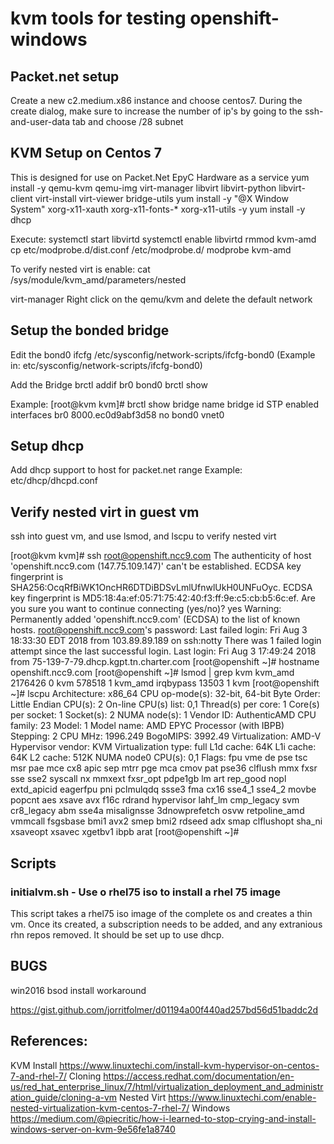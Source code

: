 # kvm tools for testing openshift-windows
## Packet.net setup
Create a new c2.medium.x86 instance and choose centos7. During the create dialog, make sure to increase the number of ip's by going to the ssh-and-user-data tab
and choose /28 subnet

## KVM Setup on Centos 7
This is designed for use on Packet.Net EpyC Hardware as a service
  yum install -y qemu-kvm qemu-img virt-manager libvirt libvirt-python libvirt-client virt-install virt-viewer bridge-utils
  yum install -y  "@X Window System" xorg-x11-xauth xorg-x11-fonts-* xorg-x11-utils -y
  yum install -y dhcp

Execute:
systemctl start libvirtd
systemctl enable libvirtd
rmmod kvm-amd
cp etc/modprobe.d/dist.conf /etc/modprobe.d/
modprobe kvm-amd

To verify nested virt is enable:
cat /sys/module/kvm_amd/parameters/nested

virt-manager
Right click on the qemu/kvm and delete the default network

## Setup the bonded bridge
Edit the bond0 ifcfg
 /etc/sysconfig/network-scripts/ifcfg-bond0  (Example in:  etc/sysconfig/network-scripts/ifcfg-bond0)

Add the Bridge
brctl addif br0 bond0
brctl show

Example:
[root@kvm kvm]# brctl show
bridge name	bridge id		STP enabled	interfaces
br0		8000.ec0d9abf3d58	no		bond0
							vnet0

## Setup dhcp
Add dhcp support to host for packet.net range
Example: etc/dhcp/dhcpd.conf


## Verify nested virt in guest vm
ssh into guest vm, and use lsmod, and lscpu to verify nested virt

[root@kvm kvm]# ssh root@openshift.ncc9.com
The authenticity of host 'openshift.ncc9.com (147.75.109.147)' can't be established.
ECDSA key fingerprint is SHA256:OcqRfBiWK1OncHR6DTDiBDSvLmlUfnwlUkH0UNFuOyc.
ECDSA key fingerprint is MD5:18:4a:ef:05:71:75:42:40:f3:ff:9e:c5:cb:b5:6c:ef.
Are you sure you want to continue connecting (yes/no)? yes
Warning: Permanently added 'openshift.ncc9.com' (ECDSA) to the list of known hosts.
root@openshift.ncc9.com's password: 
Last failed login: Fri Aug  3 18:33:30 EDT 2018 from 103.89.89.189 on ssh:notty
There was 1 failed login attempt since the last successful login.
Last login: Fri Aug  3 17:49:24 2018 from 75-139-7-79.dhcp.kgpt.tn.charter.com
[root@openshift ~]# hostname
openshift.ncc9.com
[root@openshift ~]# lsmod | grep kvm
kvm_amd              2176426  0 
kvm                   578518  1 kvm_amd
irqbypass              13503  1 kvm
[root@openshift ~]# lscpu
Architecture:          x86_64
CPU op-mode(s):        32-bit, 64-bit
Byte Order:            Little Endian
CPU(s):                2
On-line CPU(s) list:   0,1
Thread(s) per core:    1
Core(s) per socket:    1
Socket(s):             2
NUMA node(s):          1
Vendor ID:             AuthenticAMD
CPU family:            23
Model:                 1
Model name:            AMD EPYC Processor (with IBPB)
Stepping:              2
CPU MHz:               1996.249
BogoMIPS:              3992.49
Virtualization:        AMD-V
Hypervisor vendor:     KVM
Virtualization type:   full
L1d cache:             64K
L1i cache:             64K
L2 cache:              512K
NUMA node0 CPU(s):     0,1
Flags:                 fpu vme de pse tsc msr pae mce cx8 apic sep mtrr pge mca cmov pat pse36 clflush mmx fxsr sse sse2 syscall nx mmxext fxsr_opt pdpe1gb lm art rep_good nopl extd_apicid eagerfpu pni pclmulqdq ssse3 fma cx16 sse4_1 sse4_2 movbe popcnt aes xsave avx f16c rdrand hypervisor lahf_lm cmp_legacy svm cr8_legacy abm sse4a misalignsse 3dnowprefetch osvw retpoline_amd vmmcall fsgsbase bmi1 avx2 smep bmi2 rdseed adx smap clflushopt sha_ni xsaveopt xsavec xgetbv1 ibpb arat
[root@openshift ~]# 


## Scripts

### initialvm.sh - Use o rhel75 iso to install a rhel 75 image
This script takes a rhel75 iso image of the complete os and creates a thin vm. Once its created, a subscription needs to be added, and any extranious rhn repos removed.
It should be set up to use dhcp.

## BUGS
win2016 bsod install workaround

https://gist.github.com/jorritfolmer/d01194a00f440ad257bd56d51baddc2d

## References:
KVM Install
https://www.linuxtechi.com/install-kvm-hypervisor-on-centos-7-and-rhel-7/
Cloning
https://access.redhat.com/documentation/en-us/red_hat_enterprise_linux/7/html/virtualization_deployment_and_administration_guide/cloning-a-vm
Nested Virt
https://www.linuxtechi.com/enable-nested-virtualization-kvm-centos-7-rhel-7/
Windows
https://medium.com/@piecritic/how-i-learned-to-stop-crying-and-install-windows-server-on-kvm-9e56fe1a8740


